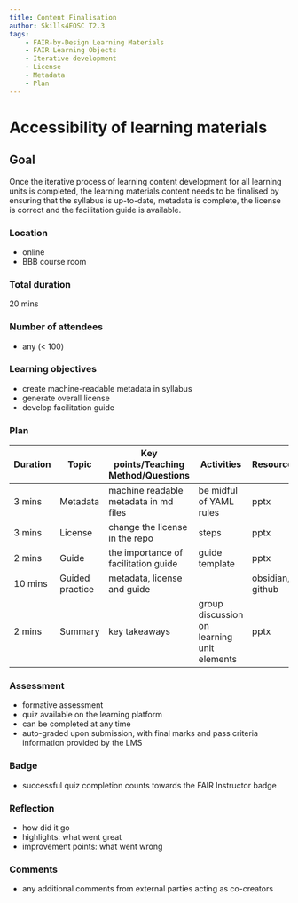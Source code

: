 ```yaml
---
title: Content Finalisation
author: Skills4EOSC T2.3
tags: 
    - FAIR-by-Design Learning Materials
    - FAIR Learning Objects
    - Iterative development
    - License
    - Metadata
    - Plan
---
```


# Accessibility of learning materials

## Goal
Once the iterative process of learning content development for all learning units is completed, the learning materials content needs to be finalised by ensuring that the syllabus is up-to-date, metadata is complete, the license is correct and the facilitation guide is available. 

### Location
- online
- BBB course room

### Total duration
20 mins

### Number of attendees
- any (< 100)

### Learning objectives
- create machine-readable metadata in syllabus
- generate overall license
- develop facilitation guide

### Plan
| **Duration** | **Topic** | **Key points/Teaching Method/Questions** | **Activities** | **Resources** |
|---|---|---|---|---|
| 3 mins | Metadata | machine readable metadata in md files | be midful of YAML rules | pptx |
| 3 mins | License | change the license in the repo | steps | pptx |
| 2 mins | Guide | the importance of facilitation guide | guide template | pptx |
| 10 mins | Guided practice | metadata, license and guide |  | obsidian, github |
| 2 mins | Summary | key takeaways | group discussion on learning unit elements | pptx |

### Assessment
- formative assessment
- quiz available on the learning platform
- can be completed at any time
- auto-graded upon submission, with final marks and pass criteria information provided by the LMS

### Badge
- successful quiz completion counts towards the FAIR Instructor badge

### Reflection
- how did it go
- highlights: what went great
- improvement points: what went wrong

### Comments
- any additional comments from external parties acting as co-creators